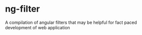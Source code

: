 # ng-filter
A compilation of angular filters that may be helpful for fact paced development of web application
